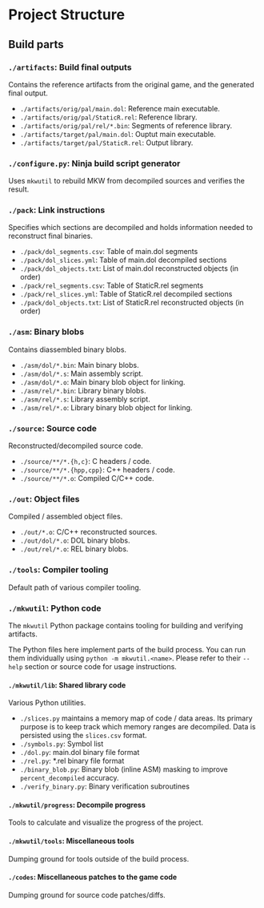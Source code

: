 # Project Structure

## Build parts

### `./artifacts`: Build final outputs

Contains the reference artifacts from the original game, and the generated final output.

- `./artifacts/orig/pal/main.dol`: Reference main executable.
- `./artifacts/orig/pal/StaticR.rel`: Reference library.
- `./artifacts/orig/pal/rel/*.bin`: Segments of reference library.
- `./artifacts/target/pal/main.dol`: Ouptut main executable.
- `./artifacts/target/pal/StaticR.rel`: Output library.

### `./configure.py`: Ninja build script generator

Uses `mkwutil` to rebuild MKW from decompiled sources and verifies the result.

### `./pack`: Link instructions

Specifies which sections are decompiled and holds information needed to reconstruct final binaries.

- `./pack/dol_segments.csv`: Table of main.dol segments
- `./pack/dol_slices.yml`: Table of main.dol decompiled sections
- `./pack/dol_objects.txt`: List of main.dol reconstructed objects (in order)
- `./pack/rel_segments.csv`: Table of StaticR.rel segments
- `./pack/rel_slices.yml`: Table of StaticR.rel decompiled sections
- `./pack/dol_objects.txt`: List of StaticR.rel reconstructed objects (in order)

### `./asm`: Binary blobs

Contains diassembled binary blobs.

- `./asm/dol/*.bin`: Main binary blobs.
- `./asm/dol/*.s`: Main assembly script.
- `./asm/dol/*.o`: Main binary blob object for linking.
- `./asm/rel/*.bin`: Library binary blobs.
- `./asm/rel/*.s`: Library assembly script.
- `./asm/rel/*.o`: Library binary blob object for linking.

### `./source`: Source code

Reconstructed/decompiled source code.

- `./source/**/*.{h,c}`: C headers / code.
- `./source/**/*.{hpp,cpp}`: C++ headers / code.
- `./source/**/*.o`: Compiled C/C++ code.

### `./out`: Object files

Compiled / assembled object files.

- `./out/*.o`: C/C++ reconstructed sources.
- `./out/dol/*.o`: DOL binary blobs.
- `./out/rel/*.o`: REL binary blobs.

### `./tools`: Compiler tooling

Default path of various compiler tooling.

### `./mkwutil`: Python code

The `mkwutil` Python package contains tooling for building and verifying artifacts.

The Python files here implement parts of the build process.
You can run them individually using `python -m mkwutil.<name>`.
Please refer to their `--help` section or source code for usage instructions.

#### `./mkwutil/lib`: Shared library code

Various Python utilities.
- `./slices.py` maintains a memory map of code / data areas.
  Its primary purpose is to keep track which memory ranges are decompiled.
  Data is persisted using the `slices.csv` format.
- `./symbols.py`: Symbol list
- `./dol.py`: main.dol binary file format
- `./rel.py`: *.rel binary file format
- `./binary_blob.py`: Binary blob (inline ASM) masking
  to improve `percent_decompiled` accuracy.
- `./verify_binary.py`: Binary verification subroutines

#### `./mkwutil/progress`: Decompile progress

Tools to calculate and visualize the progress of the project.

#### `./mkwutil/tools`: Miscellaneous tools

Dumping ground for tools outside of the build process.

#### `./codes`: Miscellaneous patches to the game code

Dumping ground for source code patches/diffs.
